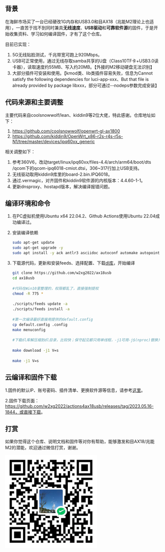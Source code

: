 ## 背景

在海鲜市场买了一台已经硬改1G内存和USB3.0和目AX18（兆能M2理论上也适用），一直苦于找不到同时兼具**无线速度**、**USB驱动**和**可靠软件源**的固件，于是开始收集资料、学习如何编译固件，才有了这个仓库。

目前已实现：

1. 5G无线贴脸测试，千兆带宽可跑上920Mbps。
2. USB可正常使用，通过无线存取samba共享的U盘（Class10TF卡+USB3.0读卡器），读取速度约55MB、写入约20MB。【外接的M2移动硬盘无法识别】
3. 大部分插件可安装和使用。【kmod类、lib类插件容易失败，信息为Cannot satisfy the following dependencies for luci-app-xxx、But that file is already provided by package libxxx，部分可通过--nodeps参数完成安装】



## 代码来源和主要调整

主要代码来自coolsnowwolf/lean、kiddin9等2位大佬，特此感谢。仓库地址如下：

1. https://github.com/coolsnowwolf/openwrt-gl-ax1800
2. https://github.com/kiddin9/OpenWrt_x86-r2s-r4s-r5s-N1/tree/master/devices/ipq60xx_generic

相关调整如下：

1. 参考360V6，改动target/linux/ipq60xx/files-4.4/arch/arm64/boot/dts
/qcom下的qcom-ipq6018-cmiot.dtsi，306~317行加上USB支持。
2. 无线驱动取用kiddin9库里的board-2.bin.IPQ6018。
3. 通过.vermagic，对齐固件和kiddin9软件源的内核版本：4.4.60-1-1。
4. 更新dnsproxy、hostapd版本，解决编译报错问题。



## 编译环境和命令

1. 在PC虚拟机使用Ubuntu x64 22.04.2、Github Actions使用Ubuntu 22.04成功编译过。

2. 安装编译依赖

	```bash
	sudo apt-get update
	sudo apt-get upgrade -y
	sudo apt install -y ack antlr3 asciidoc autoconf automake autopoint binutils bison build-essential bzip2 ccache cmake cpio curl device-tree-compiler fastjar flex gawk gettext gcc-multilib g++-multilib git gperf haveged help2man intltool libc6-dev-i386 libelf-dev libglib2.0-dev libgmp3-dev libltdl-dev libmpc-dev libmpfr-dev libncurses5-dev libncursesw5-dev libreadline-dev libssl-dev libtool lrzsz mkisofs msmtp nano ninja-build p7zip p7zip-full patch pkgconf python2.7 python3 python3-pyelftools libpython3-dev qemu-utils rsync scons squashfs-tools subversion swig texinfo uglifyjs upx-ucl unzip vim wget xmlto xxd zlib1g-dev

	```

3. 下载源代码，更新和安装feeds、选择配置、下载<a href ="https://pan.baidu.com/s/1JkQlDtkj0UPLUFpu73A64g?pwd=wb85">dl库</a>，开始编译

	```bash
	git clone https://github.com/w2xg2022/ax18usb
	cd ax18usb
	
	#代码在Win10里整理的，权限都乱了，直接强制提权
	chmod -R 775 *

	./scripts/feeds update -a
	./scripts/feeds install -a

	#第一次编译最好直接用提供的default.config
	cp default.config .config
	make menuconfig

	#下载dl库解压缩到dl目录，比较快；保守起见都只用单线程，-j1可用-j$(nproc)替换为多线程
	
	make download -j1 V=s

	make -j1 V=s   
	```



## 云编译和固件下载

1.固件的默认IP、账号密码、插件清单、更换软件源等信息，请参考<a href="https://github.com/w2xg2022/actions4ax18usb">这里</a>。

2.固件下载页面：https://github.com/w2xg2022/actions4ax18usb/releases/tag/2023.05.16-1844，或直接<a href="https://github.com/w2xg2022/actions4ax18usb/releases/download/2023.05.16-1844/openwrt-ipq60xx-generic-cmiot_ax18-squashfs-nand-factory.ubi">下载</a>。
	


## 打赏

如果你觉得这个仓库、说明文档和固件等对你有帮助，能够激发和目AX18/兆能M2的潜能，欢迎通过微信打赏，谢谢。

<img src="pic_star.jpg" width=300  />
